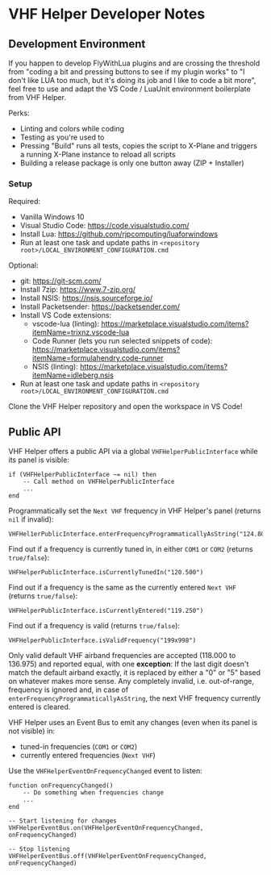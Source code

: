 # VHF Helper Developer Notes

## Development Environment
If you happen to develop FlyWithLua plugins and are crossing the threshold from "coding a bit and pressing buttons to see if my plugin works" to "I don't like LUA too much, but it's doing its job and I like to code a bit more", feel free to use and adapt the VS Code / LuaUnit environment boilerplate from VHF Helper.

Perks:
* Linting and colors while coding
* Testing as you're used to
* Pressing "Build" runs all tests, copies the script to X-Plane and triggers a running X-Plane instance to reload all scripts
* Building a release package is only one button away (ZIP + Installer)

### Setup
Required:
* Vanilla Windows 10
* Visual Studio Code: https://code.visualstudio.com/
* Install Lua: https://github.com/rjpcomputing/luaforwindows
* Run at least one task and update paths in `<repository root>/LOCAL_ENVIRONMENT_CONFIGURATION.cmd`

Optional:
* git: https://git-scm.com/
* Install 7zip: https://www.7-zip.org/
* Install NSIS: https://nsis.sourceforge.io/
* Install Packetsender: https://packetsender.com/
* Install VS Code extensions:
  * vscode-lua (linting): https://marketplace.visualstudio.com/items?itemName=trixnz.vscode-lua
  * Code Runner (lets you run selected snippets of code): https://marketplace.visualstudio.com/items?itemName=formulahendry.code-runner
  * NSIS (linting): https://marketplace.visualstudio.com/items?itemName=idleberg.nsis
* Run at least one task and update paths in `<repository root>/LOCAL_ENVIRONMENT_CONFIGURATION.cmd`

Clone the VHF Helper repository and open the workspace in VS Code!

## Public API
VHF Helper offers a public API via a global `VHFHelperPublicInterface` while its panel is visible:
```text
if (VHFHelperPublicInterface ~= nil) then
	-- Call method on VHFHelperPublicInterface
	...
end
```

Programmatically set the `Next VHF` frequency in VHF Helper's panel (returns `nil` if invalid):
```text
VHFHel1erPublicInterface.enterFrequencyProgrammaticallyAsString("124.800")
```

Find out if a frequency is currently tuned in, in either `COM1` or `COM2` (returns `true/false`):
```text
VHFHelperPublicInterface.isCurrentlyTunedIn("120.500")
```

Find out if a frequency is the same as the currently entered `Next VHF` (returns `true/false`):
```text
VHFHelperPublicInterface.isCurrentlyEntered("119.250")
```

Find out if a frequency is valid (returns `true/false`):
```text
VHFHelperPublicInterface.isValidFrequency("199x998")
```

Only valid default VHF airband frequencies are accepted (118.000 to 136.975) and reported equal, with one **exception**: If the last digit doesn't match the default airband exactly, it is replaced by either a "0" or "5" based on whatever makes more sense. Any completely invalid, i.e. out-of-range, frequency is ignored and, in case of `enterFrequencyProgrammaticallyAsString`, the next VHF frequency currently entered is cleared.

VHF Helper uses an Event Bus to emit any changes (even when its panel is not visible) in:
* tuned-in frequencies (`COM1` or `COM2`)
* currently entered frequencies (`Next VHF`)

Use the `VHFHelperEventOnFrequencyChanged` event to listen:
```text
function onFrequencyChanged()
	-- Do something when frequencies change
	...
end

-- Start listening for changes
VHFHelperEventBus.on(VHFHelperEventOnFrequencyChanged, onFrequencyChanged)

-- Stop listening
VHFHelperEventBus.off(VHFHelperEventOnFrequencyChanged, onFrequencyChanged)
```
